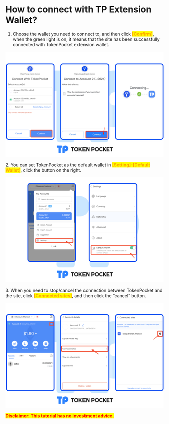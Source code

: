 # How to connect with TP Extension Wallet?

1. Choose the wallet you need to connect to, and then click <mark style="color:orange;">**\[Confirm]**</mark>, when the green light is on, it means that the site has been successfully connected with TokenPocket extension wallet.

![](<../../../.gitbook/assets/Group 29.png>)

2\. You can set TokenPocket as the default wallet in <mark style="color:orange;">**\[Setting]-\[Default Wallet]**</mark>, click the button on the right.

![](<../../../.gitbook/assets/Group 25.png>)

3\. When you need to stop/cancel the connection between TokenPocket and the site, click <mark style="color:orange;">**\[Connected sites]**</mark>, and then click the “cancel” button.

![](<../../../.gitbook/assets/Group 29-1.png>)

<mark style="color:red;">**Disclaimer: This tutorial has no investment advice.**</mark>
